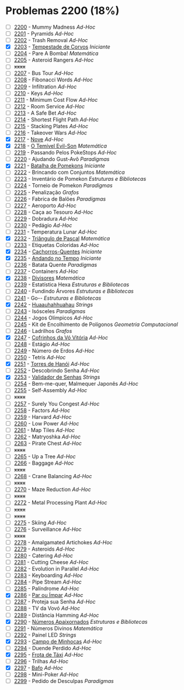 # Problemas 2200 (18%)

  - [ ]  [2200](https://www.beecrowd.com.br/judge/pt/problems/view/2200) - Mummy Madness *Ad-Hoc*
  - [ ]  [2201](https://www.beecrowd.com.br/judge/pt/problems/view/2201) - Pyramids *Ad-Hoc*
  - [ ]  [2202](https://www.beecrowd.com.br/judge/pt/problems/view/2202) - Trash Removal *Ad-Hoc*
  - [x]  [2203](https://www.beecrowd.com.br/judge/pt/problems/view/2203) - [Tempestade de Corvos](https://github.com/potigol/beecrowd/blob/master/src/2200/2203.poti) *Iniciante*
  - [ ]  [2204](https://www.beecrowd.com.br/judge/pt/problems/view/2204) - Pare A Bomba! *Matemática*
  - [ ]  [2205](https://www.beecrowd.com.br/judge/pt/problems/view/2205) - Asteroid Rangers *Ad-Hoc*
  - [ ] ~~xxxx~~
  - [ ]  [2207](https://www.beecrowd.com.br/judge/pt/problems/view/2207) - Bus Tour *Ad-Hoc*
  - [ ]  [2208](https://www.beecrowd.com.br/judge/pt/problems/view/2208) - Fibonacci Words *Ad-Hoc*
  - [ ]  [2209](https://www.beecrowd.com.br/judge/pt/problems/view/2209) - Infiltration *Ad-Hoc*
  - [ ]  [2210](https://www.beecrowd.com.br/judge/pt/problems/view/2210) - Keys *Ad-Hoc*
  - [ ]  [2211](https://www.beecrowd.com.br/judge/pt/problems/view/2211) - Minimum Cost Flow *Ad-Hoc*
  - [ ]  [2212](https://www.beecrowd.com.br/judge/pt/problems/view/2212) - Room Service *Ad-Hoc*
  - [ ]  [2213](https://www.beecrowd.com.br/judge/pt/problems/view/2213) - A Safe Bet *Ad-Hoc*
  - [ ]  [2214](https://www.beecrowd.com.br/judge/pt/problems/view/2214) - Shortest Flight Path *Ad-Hoc*
  - [ ]  [2215](https://www.beecrowd.com.br/judge/pt/problems/view/2215) - Stacking Plates *Ad-Hoc*
  - [ ]  [2216](https://www.beecrowd.com.br/judge/pt/problems/view/2216) - Takeover Wars *Ad-Hoc*
  - [x]  [2217](https://www.beecrowd.com.br/judge/pt/problems/view/2217) - [Nove](https://github.com/potigol/beecrowd/blob/master/src/2200/2217.poti) *Ad-Hoc*
  - [x]  [2218](https://www.beecrowd.com.br/judge/pt/problems/view/2218) - [O Temível Evil-Son](https://github.com/potigol/beecrowd/blob/master/src/2200/2218.poti) *Matemática*
  - [ ]  [2219](https://www.beecrowd.com.br/judge/pt/problems/view/2219) - Passando Pelos PokeStops *Ad-Hoc*
  - [ ]  [2220](https://www.beecrowd.com.br/judge/pt/problems/view/2220) - Ajudando Gust-Avô *Paradigmas*
  - [x]  [2221](https://www.beecrowd.com.br/judge/pt/problems/view/2221) - [Batalha de Pomekons](https://github.com/potigol/beecrowd/blob/master/src/2200/2221.poti) *Iniciante*
  - [ ]  [2222](https://www.beecrowd.com.br/judge/pt/problems/view/2222) - Brincando com Conjuntos *Matemática*
  - [ ]  [2223](https://www.beecrowd.com.br/judge/pt/problems/view/2223) - Inventário de Pomekon *Estruturas e Bibliotecas*
  - [ ]  [2224](https://www.beecrowd.com.br/judge/pt/problems/view/2224) - Torneio de Pomekon *Paradigmas*
  - [ ]  [2225](https://www.beecrowd.com.br/judge/pt/problems/view/2225) - Penalização *Grafos*
  - [ ]  [2226](https://www.beecrowd.com.br/judge/pt/problems/view/2226) - Fabrica de Balões *Paradigmas*
  - [ ]  [2227](https://www.beecrowd.com.br/judge/pt/problems/view/2227) - Aeroporto *Ad-Hoc*
  - [ ]  [2228](https://www.beecrowd.com.br/judge/pt/problems/view/2228) - Caça ao Tesouro *Ad-Hoc*
  - [ ]  [2229](https://www.beecrowd.com.br/judge/pt/problems/view/2229) - Dobradura *Ad-Hoc*
  - [ ]  [2230](https://www.beecrowd.com.br/judge/pt/problems/view/2230) - Pedágio *Ad-Hoc*
  - [ ]  [2231](https://www.beecrowd.com.br/judge/pt/problems/view/2231) - Temperatura Lunar *Ad-Hoc*
  - [x]  [2232](https://www.beecrowd.com.br/judge/pt/problems/view/2232) - [Triângulo de Pascal](https://github.com/potigol/beecrowd/blob/master/src/2200/2232.poti) *Matemática*
  - [ ]  [2233](https://www.beecrowd.com.br/judge/pt/problems/view/2233) - Etiquetas Coloridas *Ad-Hoc*
  - [x]  [2234](https://www.beecrowd.com.br/judge/pt/problems/view/2234) - [Cachorros-Quentes](https://github.com/potigol/beecrowd/blob/master/src/2200/2234.poti) *Iniciante*
  - [x]  [2235](https://www.beecrowd.com.br/judge/pt/problems/view/2235) - [Andando no Tempo](https://github.com/potigol/beecrowd/blob/master/src/2200/2235.poti) *Iniciante*
  - [ ]  [2236](https://www.beecrowd.com.br/judge/pt/problems/view/2236) - Batata Quente *Paradigmas*
  - [ ]  [2237](https://www.beecrowd.com.br/judge/pt/problems/view/2237) - Containers *Ad-Hoc*
  - [x]  [2238](https://www.beecrowd.com.br/judge/pt/problems/view/2238) - [Divisores](https://github.com/potigol/beecrowd/blob/master/src/2200/2238.poti) *Matemática*
  - [ ]  [2239](https://www.beecrowd.com.br/judge/pt/problems/view/2239) - Estatística Hexa *Estruturas e Bibliotecas*
  - [ ]  [2240](https://www.beecrowd.com.br/judge/pt/problems/view/2240) - Fundindo Árvores *Estruturas e Bibliotecas*
  - [ ]  [2241](https://www.beecrowd.com.br/judge/pt/problems/view/2241) - Go-- *Estruturas e Bibliotecas*
  - [x]  [2242](https://www.beecrowd.com.br/judge/pt/problems/view/2242) - [Huaauhahhuahau](https://github.com/potigol/beecrowd/blob/master/src/2200/2242.poti) *Strings*
  - [ ]  [2243](https://www.beecrowd.com.br/judge/pt/problems/view/2243) - Isósceles *Paradigmas*
  - [ ]  [2244](https://www.beecrowd.com.br/judge/pt/problems/view/2244) - Jogos Olímpicos *Ad-Hoc*
  - [ ]  [2245](https://www.beecrowd.com.br/judge/pt/problems/view/2245) - Kit de Encolhimento de Polígonos *Geometria Computacional*
  - [ ]  [2246](https://www.beecrowd.com.br/judge/pt/problems/view/2246) - Ladrilhos *Grafos*
  - [x]  [2247](https://www.beecrowd.com.br/judge/pt/problems/view/2247) - [Cofrinhos da Vó Vitória](https://github.com/potigol/beecrowd/blob/master/src/2200/2247.poti) *Ad-Hoc*
  - [ ]  [2248](https://www.beecrowd.com.br/judge/pt/problems/view/2248) - Estágio *Ad-Hoc*
  - [ ]  [2249](https://www.beecrowd.com.br/judge/pt/problems/view/2249) - Número de Erdos *Ad-Hoc*
  - [ ]  [2250](https://www.beecrowd.com.br/judge/pt/problems/view/2250) - Tetris *Ad-Hoc*
  - [x]  [2251](https://www.beecrowd.com.br/judge/pt/problems/view/2251) - [Torres de Hanói](https://github.com/potigol/beecrowd/blob/master/src/2200/2251.poti) *Ad-Hoc*
  - [ ]  [2252](https://www.beecrowd.com.br/judge/pt/problems/view/2252) - Descobrindo Senha *Ad-Hoc*
  - [x]  [2253](https://www.beecrowd.com.br/judge/pt/problems/view/2253) - [Validador de Senhas](https://github.com/potigol/beecrowd/blob/master/src/2200/2253.poti) *Strings*
  - [ ]  [2254](https://www.beecrowd.com.br/judge/pt/problems/view/2254) - Bem-me-quer, Malmequer Japonês *Ad-Hoc*
  - [ ]  [2255](https://www.beecrowd.com.br/judge/pt/problems/view/2255) - Self-Assembly *Ad-Hoc*
  - [ ] ~~xxxx~~
  - [ ]  [2257](https://www.beecrowd.com.br/judge/pt/problems/view/2257) - Surely You Congest *Ad-Hoc*
  - [ ]  [2258](https://www.beecrowd.com.br/judge/pt/problems/view/2258) - Factors *Ad-Hoc*
  - [ ]  [2259](https://www.beecrowd.com.br/judge/pt/problems/view/2259) - Harvard *Ad-Hoc*
  - [ ]  [2260](https://www.beecrowd.com.br/judge/pt/problems/view/2260) - Low Power *Ad-Hoc*
  - [ ]  [2261](https://www.beecrowd.com.br/judge/pt/problems/view/2261) - Map Tiles *Ad-Hoc*
  - [ ]  [2262](https://www.beecrowd.com.br/judge/pt/problems/view/2262) - Matryoshka *Ad-Hoc*
  - [ ]  [2263](https://www.beecrowd.com.br/judge/pt/problems/view/2263) - Pirate Chest *Ad-Hoc*
  - [ ] ~~xxxx~~
  - [ ]  [2265](https://www.beecrowd.com.br/judge/pt/problems/view/2265) - Up a Tree *Ad-Hoc*
  - [ ]  [2266](https://www.beecrowd.com.br/judge/pt/problems/view/2266) - Baggage *Ad-Hoc*
  - [ ] ~~xxxx~~
  - [ ]  [2268](https://www.beecrowd.com.br/judge/pt/problems/view/2268) - Crane Balancing *Ad-Hoc*
  - [ ] ~~xxxx~~
  - [ ]  [2270](https://www.beecrowd.com.br/judge/pt/problems/view/2270) - Maze Reduction *Ad-Hoc*
  - [ ] ~~xxxx~~
  - [ ]  [2272](https://www.beecrowd.com.br/judge/pt/problems/view/2272) - Metal Processing Plant *Ad-Hoc*
  - [ ] ~~xxxx~~
  - [ ] ~~xxxx~~
  - [ ]  [2275](https://www.beecrowd.com.br/judge/pt/problems/view/2275) - Skiing *Ad-Hoc*
  - [ ]  [2276](https://www.beecrowd.com.br/judge/pt/problems/view/2276) - Surveillance *Ad-Hoc*
  - [ ] ~~xxxx~~
  - [ ]  [2278](https://www.beecrowd.com.br/judge/pt/problems/view/2278) - Amalgamated Artichokes *Ad-Hoc*
  - [ ]  [2279](https://www.beecrowd.com.br/judge/pt/problems/view/2279) - Asteroids *Ad-Hoc*
  - [ ]  [2280](https://www.beecrowd.com.br/judge/pt/problems/view/2280) - Catering *Ad-Hoc*
  - [ ]  [2281](https://www.beecrowd.com.br/judge/pt/problems/view/2281) - Cutting Cheese *Ad-Hoc*
  - [ ]  [2282](https://www.beecrowd.com.br/judge/pt/problems/view/2282) - Evolution in Parallel *Ad-Hoc*
  - [ ]  [2283](https://www.beecrowd.com.br/judge/pt/problems/view/2283) - Keyboarding *Ad-Hoc*
  - [ ]  [2284](https://www.beecrowd.com.br/judge/pt/problems/view/2284) - Pipe Stream *Ad-Hoc*
  - [ ]  [2285](https://www.beecrowd.com.br/judge/pt/problems/view/2285) - Palíndrome *Ad-Hoc*
  - [x]  [2286](https://www.beecrowd.com.br/judge/pt/problems/view/2286) - [Par ou Ímpar](https://github.com/potigol/beecrowd/blob/master/src/2200/2286.poti) *Ad-Hoc*
  - [ ]  [2287](https://www.beecrowd.com.br/judge/pt/problems/view/2287) - Proteja sua Senha *Ad-Hoc*
  - [ ]  [2288](https://www.beecrowd.com.br/judge/pt/problems/view/2288) - TV da Vovó *Ad-Hoc*
  - [ ]  [2289](https://www.beecrowd.com.br/judge/pt/problems/view/2289) - Distância Hamming *Ad-Hoc*
  - [x]  [2290](https://www.beecrowd.com.br/judge/pt/problems/view/2290) - [Números Apaixornados](https://github.com/potigol/beecrowd/blob/master/src/2200/2290.poti) *Estruturas e Bibliotecas*
  - [ ]  [2291](https://www.beecrowd.com.br/judge/pt/problems/view/2291) - Números Divinos *Matemática*
  - [ ]  [2292](https://www.beecrowd.com.br/judge/pt/problems/view/2292) - Painel LED *Strings*
  - [x]  [2293](https://www.beecrowd.com.br/judge/pt/problems/view/2293) - [Campo de Minhocas](https://github.com/potigol/beecrowd/blob/master/src/2200/2293.poti) *Ad-Hoc*
  - [ ]  [2294](https://www.beecrowd.com.br/judge/pt/problems/view/2294) - Duende Perdido *Ad-Hoc*
  - [x]  [2295](https://www.beecrowd.com.br/judge/pt/problems/view/2295) - [Frota de Táxi](https://github.com/potigol/beecrowd/blob/master/src/2200/2295.poti) *Ad-Hoc*
  - [ ]  [2296](https://www.beecrowd.com.br/judge/pt/problems/view/2296) - Trilhas *Ad-Hoc*
  - [x]  [2297](https://www.beecrowd.com.br/judge/pt/problems/view/2297) - [Bafo](https://github.com/potigol/beecrowd/blob/master/src/2200/2297.poti) *Ad-Hoc*
  - [ ]  [2298](https://www.beecrowd.com.br/judge/pt/problems/view/2298) - Mini-Poker *Ad-Hoc*
  - [ ]  [2299](https://www.beecrowd.com.br/judge/pt/problems/view/2299) - Pedido de Desculpas *Paradigmas*